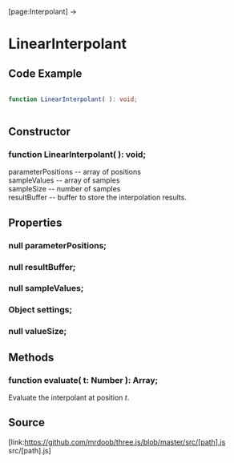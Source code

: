 [page:Interpolant] →

# LinearInterpolant

## Code Example

  
```ts  
  
function LinearInterpolant( ): void;  
  
```  

## Constructor

###  function LinearInterpolant( ): void;

parameterPositions -- array of positions  
sampleValues -- array of samples  
sampleSize -- number of samples  
resultBuffer -- buffer to store the interpolation results.  
  

## Properties

###  null parameterPositions;

###  null resultBuffer;

###  null sampleValues;

###  Object settings;

###  null valueSize;

## Methods

###  function evaluate( t: Number ): Array;

Evaluate the interpolant at position *t*.

## Source

[link:https://github.com/mrdoob/three.js/blob/master/src/[path].js
src/[path].js]

